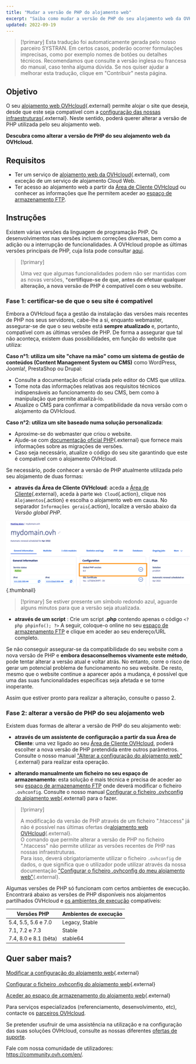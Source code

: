 ```yaml
---
title: "Mudar a versão de PHP do alojamento web"
excerpt: "Saiba como mudar a versão de PHP do seu alojamento web da OVHcloud"
updated: 2022-09-19
---
```


> [!primary]
> Esta tradução foi automaticamente gerada pelo nosso parceiro SYSTRAN. Em certos casos, poderão ocorrer formulações imprecisas, como por exemplo nomes de botões ou detalhes técnicos. Recomendamos que consulte a versão inglesa ou francesa do manual, caso tenha alguma dúvida. Se nos quiser ajudar a melhorar esta tradução, clique em "Contribuir" nesta página.
>

## Objetivo

O seu [alojamento web OVHcloud](https://www.ovhcloud.com/pt/web-hosting/){.external} permite alojar o site que deseja, desde que este seja compatível com a [configuração das nossas infraestruturas](https://webhosting-infos.hosting.ovh.net){.external}. Neste sentido, poderá querer alterar a versão de PHP utilizada pelo seu alojamento web.

**Descubra como alterar a versão de PHP do seu alojamento web da OVHcloud.**

## Requisitos

- Ter um serviço de [alojamento web da OVHcloud](https://www.ovhcloud.com/pt/web-hosting/){.external}, com exceção de um serviço de alojamento Cloud Web.
- Ter acesso ao alojamento web a partir da [Área de Cliente OVHcloud](https://www.ovh.com/auth/?action=gotomanager&from=https://www.ovh.pt/&ovhSubsidiary=pt) ou conhecer as informações que lhe permitem aceder ao [espaço de armazenamento FTP](/pages/web_cloud/web_hosting/ftp_connection). 

## Instruções

Existem várias versões da linguagem de programação PHP. Os desenvolvimentos nas versões incluem correções diversas, bem como a adição ou a interrupção de funcionalidades. A OVHcloud propõe as últimas versões principais de PHP, cuja lista pode consultar [aqui](https://www.ovhcloud.com/pt/web-hosting/uc-programming-language/). 

> [!primary]
>
> Uma vez que algumas funcionalidades podem não ser mantidas com as novas versões, ***certifique-se de que, antes de efetuar qualquer alteração, a nova versão de PHP é compatível com o seu website.**
>

### Fase 1: certificar-se de que o seu site é compatível

Embora a OVHcloud faça a gestão da instalação das versões mais recentes de PHP nos seus servidores, cabe-lhe a si, enquanto webmaster, assegurar-se de que o seu website está **sempre atualizado** e, portanto, compatível com as últimas versões de PHP. De forma a assegurar que tal não aconteça, existem duas possibilidades, em função do website que utiliza:

**Caso n°1: utiliza um site "chave na mão" como um sistema de gestão de conteúdos (Content Management System ou CMS)** como WordPress, Joomla!, PrestaShop ou Drupal: 

- Consulte a documentação oficial criada pelo editor do CMS que utiliza.
- Tome nota das informações relativas aos requisitos técnicos indispensáveis ao funcionamento do seu CMS, bem como à manipulação que permite atualizá-lo.
- Atualize o CMS para confirmar a compatibilidade da nova versão com o alojamento da OVHcloud.

**Caso n°2: utiliza um site baseado numa solução personalizada**: 

- Aproxime-se do webmaster que criou o website.
- Ajude-se com [documentação oficial PHP](http://php.net/manual/en/appendices.php){.external} que fornece mais informações sobre as migrações de versões.
- Caso seja necessário, atualize o código do seu site garantindo que este é compatível com o alojamento OVHcloud.

Se necessário, pode conhecer a versão de PHP atualmente utilizada pelo seu alojamento de duas formas:

- **através da Área de Cliente OVHcloud**: aceda a [Área de Cliente](https://www.ovh.com/auth/?action=gotomanager&from=https://www.ovh.pt/&ovhSubsidiary=pt){.external}, aceda à parte `Web Cloud`{.action}, clique nos `Alojamentos`{.action} e escolha o alojamento web em causa. No separador `Informações gerais`{.action}, localize a versão abaixo da *Versão global PHP*. 

![phpversion](images/change-php-version-step1.png){.thumbnail}

> [!primary]
> Se estiver presente um símbolo redondo azul, aguarde alguns minutos para que a versão seja atualizada.
>

- **através de um script** : Crie um script **.php** contendo apenas o código `<?php phpinfo(); ?>` A seguir, coloque-o online no seu [espaço de armazenamento FTP](/pages/web_cloud/web_hosting/ftp_connection) e clique em aceder ao seu endereço/URL completo.

Se não conseguir assegurar-se da compatibilidade do seu website com a nova versão de PHP e **embora desaconselhemos vivamente este método**, pode tentar alterar a versão atual e voltar atrás. No entanto, corre o risco de gerar um potencial problema de funcionamento no seu website. De resto, mesmo que o website continue a aparecer após a mudança, é possível que uma das suas funcionalidades específicas seja afetada e se torne inoperante. 

Assim que estiver pronto para realizar a alteração, consulte o passo 2.

### Fase 2: alterar a versão de PHP do seu alojamento web

Existem duas formas de alterar a versão de PHP do seu alojamento web:

- **através de um assistente de configuração a partir da sua Área de Cliente**: uma vez ligado ao seu [Área de Cliente OVHcloud](https://www.ovh.com/auth/?action=gotomanager&from=https://www.ovh.pt/&ovhSubsidiary=pt), poderá escolher a nova versão de PHP pretendida entre outros parâmetros. Consulte o nosso manual ["Alterar a configuração do alojamento web"](/pages/web_cloud/web_hosting/php_configure_php_on_your_web_hosting_2014){.external} para realizar esta operação.

- **alterando manualmente um ficheiro no seu espaço de armazenamento**: esta solução é mais técnica e precisa de aceder ao seu [espaço de armazenamento FTP](/pages/web_cloud/web_hosting/ftp_connection) onde deverá modificar o ficheiro `.ovhconfig`. Consulte o nosso manual [Configurar o ficheiro .ovhconfig do alojamento web](/pages/web_cloud/web_hosting/php_configure_php_on_your_web_hosting_2014){.external} para o fazer.

> [!primary]
>
> A modificação da versão de PHP através de um ficheiro ".htaccess" já não é possível nas últimas ofertas de[alojamento web OVHcloud](https://www.ovhcloud.com/pt/web-hosting/){.external}.<br>
> O comando que permite alterar a versão de PHP no ficheiro ".htaccess" não permite utilizar as versões recentes de PHP nas nossas infraestruturas.<br>
> Para isso, deverá obrigatoriamente utilizar o ficheiro `.ovhconfig` de dados, o que significa que o utilizador pode utilizar através da nossa documentação ["Configurar o ficheiro .ovhconfig do meu alojamento web"](/pages/web_cloud/web_hosting/php_configure_php_on_your_web_hosting_2014){.external}.
>

Algumas versões de PHP só funcionam com certos ambientes de execução. Encontrará abaixo as versões de PHP disponíveis nos alojamentos partilhados OVHcloud e [os ambientes de execução](/pages/web_cloud/web_hosting/php_configure_php_on_your_web_hosting_2014) compatíveis:

| Versões PHP | Ambientes de execução|
|---|---|
|5.4, 5.5, 5.6 e 7.0|Legacy, Stable|
|7.1, 7.2 e 7.3|Stable|
|7.4, 8.0 e 8.1 (bêta)|stable64|

## Quer saber mais?

[Modificar a configuração do alojamento web](/pages/web_cloud/web_hosting/php_configure_php_on_your_web_hosting_2014){.external}

[Configurar o ficheiro .ovhconfig do alojamento web](/pages/web_cloud/web_hosting/php_configure_php_on_your_web_hosting_2014){.external}

[Aceder ao espaço de armazenamento do alojamento web](/pages/web_cloud/web_hosting/ftp_connection){.external}

Para serviços especializados (referenciamento, desenvolvimento, etc), contacte os [parceiros OVHcloud](https://partner.ovhcloud.com/pt/directory/).

Se pretender usufruir de uma assistência na utilização e na configuração das suas soluções OVHcloud, consulte as nossas diferentes [ofertas de suporte](https://www.ovhcloud.com/pt/support-levels/).

Fale com nossa comunidade de utilizadores: <https://community.ovh.com/en/>.
